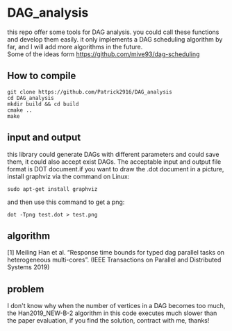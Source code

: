 # DAG_analysis
this repo offer some tools for DAG analysis. you could call these functions and develop them easily. it only implements a DAG scheduling algorithm by far, and I will add more algorithms in the future.
<br>
Some of the ideas form https://github.com/mive93/dag-scheduling
## How to compile
```
git clone https://github.com/Patrick2916/DAG_analysis
cd DAG_analysis
mkdir build && cd build
cmake ..
make
```
## input and output
this library could generate DAGs with different parameters and could save them, it could also accept exist DAGs. The acceptable input and output file format is DOT document.if you want to draw the .dot document in a picture, install graphviz via the command on Linux:
```
sudo apt-get install graphviz
```
and then use this command to get a png:
```
dot -Tpng test.dot > test.png
```
## algorithm
[1] Meiling Han et al. “Response time bounds for typed dag parallel tasks on heterogeneous multi-cores”. (IEEE Transactions on Parallel and Distributed Systems 2019)
## problem
I don't know why when the number of vertices in a DAG becomes too much, the Han2019_NEW-B-2 algorithm in this code executes much slower than the paper evaluation, if you find the solution, contract with me, thanks!
